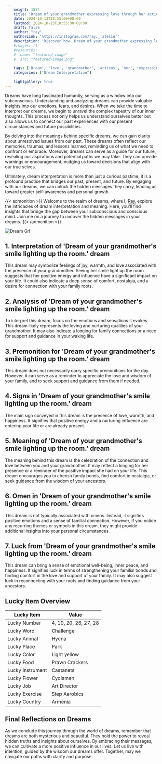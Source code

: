 ```yaml
---
    weight: 1584
    title: "Dream of your grandmother expressing love through her actions."  # Assuming 'title' column exists
    date: 2024-10-13T18:55:00+08:00
    lastmod: 2024-10-13T18:55:00+08:00
    draft: false
    author: "ray"
    authorLink: "https://instagram.com/ray._.atelier"
    description: "Discover how 'Dream of your grandmother expressing love through her actions.' can interpret your future and uncover its significant meanings in your life."
    #images: []
    #resources:
    #- name: "featured-image"
    #  src: "featured-image.png"
    
    tags: ['Dream', 'love', 'grandmother', 'actions', 'her', 'expressing']
    categories: ["Dream Interpretation"]
    
    lightgallery: true
---
```

    
Dreams have long fascinated humanity, serving as a window into our subconscious. Understanding and analyzing dreams can provide valuable insights into our emotions, fears, and desires. When we take the time to interpret our dreams, we begin to unravel the complex tapestry of our inner thoughts. This process not only helps us understand ourselves better but also allows us to connect our past experiences with our present circumstances and future possibilities.

By delving into the meanings behind specific dreams, we can gain clarity about unresolved issues from our past. These dreams often reflect our memories, traumas, and lessons learned, reminding us of what we need to confront or embrace. Moreover, dreams can serve as a guide for our future, revealing our aspirations and potential paths we may take. They can provide warnings or encouragement, nudging us toward decisions that align with our true selves.

Ultimately, dream interpretation is more than just a curious pastime; it is a profound practice that bridges our past, present, and future. By engaging with our dreams, we can unlock the hidden messages they carry, leading us toward greater self-awareness and personal growth.

{{< admonition >}}
Welcome to the realm of dreams, where I, [Ray](https://instagram.com/ray._.atelier), explore the intricacies of dream interpretation and meaning. Here, you’ll find insights that bridge the gap between your subconscious and conscious mind. Join me on a journey to uncover the hidden messages in your dreams.
{{< /admonition >}}

![Dream Grl](https://cdn.pixabay.com/photo/2017/11/02/03/35/gothic-2910057_1280.jpg "Dream Grl")

## 1. Interpretation of 'Dream of your grandmother's smile lighting up the room.' dream
 This dream may symbolize feelings of joy, warmth, and love associated with the presence of your grandmother. Seeing her smile light up the room suggests that her positive energy and influence have a significant impact on your life. It could also indicate a deep sense of comfort, nostalgia, and a desire for connection with your family roots.

## 2. Analysis of 'Dream of your grandmother's smile lighting up the room.' dream
 To interpret this dream, focus on the emotions and sensations it evokes. This dream likely represents the loving and nurturing qualities of your grandmother. It may also indicate a longing for family connections or a need for support and guidance in your waking life.

## 3. Premonition for 'Dream of your grandmother's smile lighting up the room.' dream
 This dream does not necessarily carry specific premonitions for the day. However, it can serve as a reminder to appreciate the love and wisdom of your family, and to seek support and guidance from them if needed.

## 4. Signs in 'Dream of your grandmother's smile lighting up the room.' dream
 The main sign conveyed in this dream is the presence of love, warmth, and happiness. It signifies that positive energy and a nurturing influence are entering your life or are already present.

## 5. Meaning of 'Dream of your grandmother's smile lighting up the room.' dream
 The meaning behind this dream is the celebration of the connection and love between you and your grandmother. It may reflect a longing for her presence or a reminder of the positive impact she had on your life. This dream encourages you to cherish family bonds, find comfort in nostalgia, or seek guidance from the wisdom of your ancestors.

## 6. Omen in 'Dream of your grandmother's smile lighting up the room.' dream
 This dream is not typically associated with omens. Instead, it signifies positive emotions and a sense of familial connection. However, if you notice any recurring themes or symbols in this dream, they might provide additional insights into your personal circumstances.

## 7. Luck from 'Dream of your grandmother's smile lighting up the room.' dream
 This dream can bring a sense of emotional well-being, inner peace, and happiness. It signifies luck in terms of strengthening your familial bonds and finding comfort in the love and support of your family. It may also suggest luck in reconnecting with your roots and finding guidance from your ancestors.

## Lucky Item Overview
| Lucky Item          | Value              |
|---------------|--------------------|
| Lucky Number        | 4, 10, 20, 26, 27, 28  |
| Lucky Word          | Challenge |
| Lucky Animal        | Hyena |
| Lucky Place         | Park     |
| Lucky Color         | Light yellow     |
| Lucky Food          | Prawn Crackers      |
| Lucky Instrument    | Castanets |
| Lucky Flower        | Cyclamen    |
| Lucky Job           | Art Director       |
| Lucky Exercise      | Step Aerobics  |
| Lucky Country       | Armenia    |


##  Final Reflections on Dreams

As we conclude this journey through the world of dreams, remember that dreams are both mysterious and beautiful. They hold the power to reveal hidden truths and insights about ourselves. By embracing their messages, we can cultivate a more positive influence in our lives. Let us live with intention, guided by the wisdom our dreams offer. Together, may we navigate our paths with clarity and purpose.
